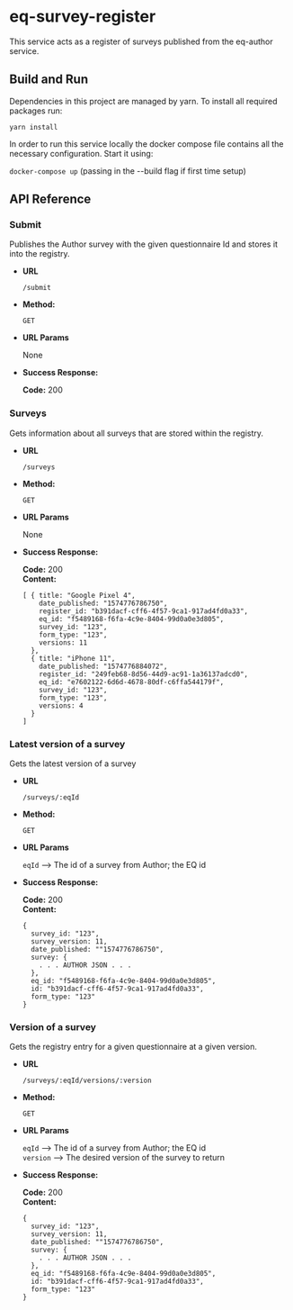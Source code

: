 # eq-survey-register

This service acts as a register of surveys published from the eq-author service.

## Build and Run

Dependencies in this project are managed by yarn. To install all required packages run:

`yarn install`

In order to run this service locally the docker compose file contains all the necessary configuration. Start it using:

`docker-compose up` (passing in the --build flag if first time setup)

## API Reference

### Submit

Publishes the Author survey with the given questionnaire Id and stores it into the registry.

- **URL**

  `/submit`

- **Method:**

  `GET`

- **URL Params**

  None

- **Success Response:**

  **Code:** 200

### Surveys

Gets information about all surveys that are stored within the registry.

- **URL**

  `/surveys`

- **Method:**

  `GET`

- **URL Params**

  None

- **Success Response:**

  **Code:** 200 <br />
  **Content:**

  ```
  [ { title: "Google Pixel 4",
      date_published: "1574776786750",
      register_id: "b391dacf-cff6-4f57-9ca1-917ad4fd0a33",
      eq_id: "f5489168-f6fa-4c9e-8404-99d0a0e3d805",
      survey_id: "123",
      form_type: "123",
      versions: 11
    },
    { title: "iPhone 11",
      date_published: "1574776884072",
      register_id: "249feb68-8d56-44d9-ac91-1a36137adcd0",
      eq_id: "e7602122-6d6d-4678-80df-c6ffa544179f",
      survey_id: "123",
      form_type: "123",
      versions: 4
    }
  ]
  ```

### Latest version of a survey

Gets the latest version of a survey

- **URL**

  `/surveys/:eqId`

- **Method:**

  `GET`

- **URL Params**

  `eqId` --> The id of a survey from Author; the EQ id

- **Success Response:**

  **Code:** 200 <br />
  **Content:**

  ```
  {
    survey_id: "123",
    survey_version: 11,
    date_published: ""1574776786750",
    survey: {
      . . . AUTHOR JSON . . .
    },
    eq_id: "f5489168-f6fa-4c9e-8404-99d0a0e3d805",
    id: "b391dacf-cff6-4f57-9ca1-917ad4fd0a33",
    form_type: "123"
  }
  ```

### Version of a survey

Gets the registry entry for a given questionnaire at a given version.

- **URL**

  `/surveys/:eqId/versions/:version`

- **Method:**

  `GET`

- **URL Params**

  `eqId` --> The id of a survey from Author; the EQ id <br/>
  `version` --> The desired version of the survey to return

- **Success Response:**

  **Code:** 200 <br />
  **Content:**

  ```
  {
    survey_id: "123",
    survey_version: 11,
    date_published: ""1574776786750",
    survey: {
      . . . AUTHOR JSON . . .
    },
    eq_id: "f5489168-f6fa-4c9e-8404-99d0a0e3d805",
    id: "b391dacf-cff6-4f57-9ca1-917ad4fd0a33",
    form_type: "123"
  }
  ```
